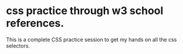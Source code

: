 # css practice through w3 school references.
This is a complete CSS practice session to get my hands on all the css selectors.
